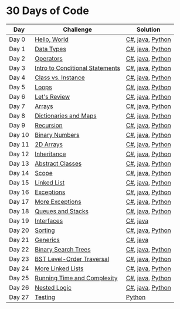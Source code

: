 # 30 Days of Code

Day       |                    Challenge                    |                    Solution                    | 
--------- | ----------------------------------------------- | ---------------------------------------------- |
Day 0     | [Hello, World](https://www.hackerrank.com/challenges/30-hello-world) | [C#](https://github.com/gscvirus/hackerRank/blob/master/30%20Days%20of%20Code/Day%200%20Hello%2C%20World/Solution.cs), [java](https://github.com/gscvirus/hackerRank/blob/master/30%20Days%20of%20Code/Day%200%20Hello%2C%20World/Solution.java), [Python](https://github.com/gscvirus/hackerRank/blob/master/30%20Days%20of%20Code/Day%200%20Hello%2C%20World/Solution.py) |
Day 1     | [Data Types](https://www.hackerrank.com/challenges/30-data-types) | [C#](https://github.com/gscvirus/hackerRank/blob/master/30%20Days%20of%20Code/Day%201%20Data%20Types/Solution.cs), [java](https://github.com/gscvirus/hackerRank/blob/master/30%20Days%20of%20Code/Day%201%20Data%20Types/Solution.java), [Python](https://github.com/gscvirus/hackerRank/blob/master/30%20Days%20of%20Code/Day%201%20Data%20Types/Solution.py) |
Day 2     | [Operators](https://www.hackerrank.com/challenges/30-operators) | [C#](https://github.com/gscvirus/hackerRank/blob/master/30%20Days%20of%20Code/Day%202%20Operators/Solution.cs), [java](https://github.com/gscvirus/hackerRank/blob/master/30%20Days%20of%20Code/Day%202%20Operators/Solution.java), [Python](https://github.com/gscvirus/hackerRank/blob/master/30%20Days%20of%20Code/Day%202%20Operators/Solution.py) |
Day 3     | [Intro to Conditional Statements](https://www.hackerrank.com/challenges/30-conditional-statements) | [C#](https://github.com/gscvirus/hackerRank/blob/master/30%20Days%20of%20Code/Day%203%20Conditional%20Statements/Solution.cs), [java](https://github.com/gscvirus/hackerRank/blob/master/30%20Days%20of%20Code/Day%203%20Conditional%20Statements/Solution.java), [Python](https://github.com/gscvirus/hackerRank/blob/master/30%20Days%20of%20Code/Day%203%20Conditional%20Statements/Solution.py) |
Day 4     | [Class vs. Instance](https://www.hackerrank.com/challenges/30-class-vs-instance) | [C#](https://github.com/gscvirus/hackerRank/blob/master/30%20Days%20of%20Code/Day%204%20Class%20vs%2E%20Instance/Solution.cs), [java](https://github.com/gscvirus/hackerRank/blob/master/30%20Days%20of%20Code/Day%204%20Class%20vs%2E%20Instance/Solution.java), [Python](https://github.com/gscvirus/hackerRank/blob/master/30%20Days%20of%20Code/Day%204%20Class%20vs%2E%20Instance/Solution.py) |
Day 5     | [Loops](https://www.hackerrank.com/challenges/30-loops) | [C#](https://github.com/gscvirus/hackerRank/blob/master/30%20Days%20of%20Code/Day%205%20Loops/Solution.cs), [java](https://github.com/gscvirus/hackerRank/blob/master/30%20Days%20of%20Code/Day%205%20Loops/Solution.java), [Python](https://github.com/gscvirus/hackerRank/blob/master/30%20Days%20of%20Code/Day%205%20Loops/Solution.py) |
Day 6     | [Let's Review](https://www.hackerrank.com/challenges/30-review-loop) | [C#](https://github.com/gscvirus/hackerRank/blob/master/30%20Days%20of%20Code/Day%206%20Let%20Review/Solution.cs), [java](https://github.com/gscvirus/hackerRank/blob/master/30%20Days%20of%20Code/Day%206%20Let%20Review/Solution.java), [Python](https://github.com/gscvirus/hackerRank/blob/master/30%20Days%20of%20Code/Day%206%20Let%20Review/Solution.py) |
Day 7     | [Arrays](https://www.hackerrank.com/challenges/30-arrays) | [C#](https://github.com/gscvirus/hackerRank/blob/master/30%20Days%20of%20Code/Day%207%20Arrays/Solution.cs), [java](https://github.com/gscvirus/hackerRank/blob/master/30%20Days%20of%20Code/Day%207%20Arrays/Solution.java), [Python](https://github.com/gscvirus/hackerRank/blob/master/30%20Days%20of%20Code/Day%207%20Arrays/Solution.py) |
Day 8     | [Dictionaries and Maps](https://www.hackerrank.com/challenges/30-dictionaries-and-maps) | [C#](https://github.com/gscvirus/hackerRank/blob/master/30%20Days%20of%20Code/Day%208%20Dictionaries%20and%20Maps/Solution.cs), [java](https://github.com/gscvirus/hackerRank/blob/master/30%20Days%20of%20Code/Day%208%20Dictionaries%20and%20Maps/Solution.java), [Python](https://github.com/gscvirus/hackerRank/blob/master/30%20Days%20of%20Code/Day%208%20Dictionaries%20and%20Maps/Solution.py) |
Day 9     | [Recursion](https://www.hackerrank.com/challenges/30-recursion) | [C#](https://github.com/gscvirus/hackerRank/blob/master/30%20Days%20of%20Code/Day%209%20Recursion/Solution.cs), [java](https://github.com/gscvirus/hackerRank/blob/master/30%20Days%20of%20Code/Day%209%20Recursion/Solution.java), [Python](https://github.com/gscvirus/hackerRank/blob/master/30%20Days%20of%20Code/Day%209%20Recursion/Solution.py) |
Day 10     | [Binary Numbers](https://www.hackerrank.com/challenges/30-binary-numbers) | [C#](https://github.com/gscvirus/hackerRank/blob/master/30%20Days%20of%20Code/Day%2010%20Binary%20Numbers/Solution.cs), [java](https://github.com/gscvirus/hackerRank/blob/master/30%20Days%20of%20Code/Day%2010%20Binary%20Numbers/Solution.java), [Python](https://github.com/gscvirus/hackerRank/blob/master/30%20Days%20of%20Code/Day%2010%20Binary%20Numbers/Solution.py) |
Day 11     | [2D Arrays](https://www.hackerrank.com/challenges/30-2d-arrays) | [C#](https://github.com/gscvirus/hackerRank/blob/master/30%20Days%20of%20Code/Day%2011%202D%20Arrays/Solution.cs), [java](https://github.com/gscvirus/hackerRank/blob/master/30%20Days%20of%20Code/Day%2011%202D%20Arrays/Solution.java), [Python](https://github.com/gscvirus/hackerRank/blob/master/30%20Days%20of%20Code/Day%2011%202D%20Arrays/Solution.py) |
Day 12     | [Inheritance](https://www.hackerrank.com/challenges/30-inheritance) | [C#](https://github.com/gscvirus/hackerRank/blob/master/30%20Days%20of%20Code/Day%2012%20Inheritance/Solution.cs), [java](https://github.com/gscvirus/hackerRank/blob/master/30%20Days%20of%20Code/Day%2012%20Inheritance/Solution.java), [Python](https://github.com/gscvirus/hackerRank/blob/master/30%20Days%20of%20Code/Day%2012%20Inheritance/Solution.py) |
Day 13     | [Abstract Classes](https://www.hackerrank.com/challenges/30-abstract-classes) | [C#](https://github.com/gscvirus/hackerRank/blob/master/30%20Days%20of%20Code/Day%2013%20Abstract%20Classes/Solution.cs), [java](https://github.com/gscvirus/hackerRank/blob/master/30%20Days%20of%20Code/Day%2013%20Abstract%20Classes/Solution.java), [Python](https://github.com/gscvirus/hackerRank/blob/master/30%20Days%20of%20Code/Day%2013%20Abstract%20Classes/Solution.py) |
Day 14     | [Scope](https://www.hackerrank.com/challenges/30-scope) | [C#](https://github.com/gscvirus/hackerRank/blob/master/30%20Days%20of%20Code/Day%2014%20Scope/Solution.cs), [java](https://github.com/gscvirus/hackerRank/blob/master/30%20Days%20of%20Code/Day%2014%20Scope/Solution.java), [Python](https://github.com/gscvirus/hackerRank/blob/master/30%20Days%20of%20Code/Day%2014%20Scope/Solution.py) |
Day 15     | [Linked List](https://www.hackerrank.com/challenges/30-linked-list) | [C#](https://github.com/gscvirus/hackerRank/blob/master/30%20Days%20of%20Code/Day%2015%20Linked%20List/Solution.cs), [java](https://github.com/gscvirus/hackerRank/blob/master/30%20Days%20of%20Code/Day%2015%20Linked%20List/Solution.java), [Python](https://github.com/gscvirus/hackerRank/blob/master/30%20Days%20of%20Code/Day%2015%20Linked%20List/Solution.py) |
Day 16     | [Exceptions](https://www.hackerrank.com/challenges/30-exceptions-string-to-integer) | [C#](https://github.com/gscvirus/hackerRank/blob/master/30%20Days%20of%20Code/Day%2016%20Exceptions/Solution.cs), [java](https://github.com/gscvirus/hackerRank/blob/master/30%20Days%20of%20Code/Day%2016%20Exceptions/Solution.java), [Python](https://github.com/gscvirus/hackerRank/blob/master/30%20Days%20of%20Code/Day%2016%20Exceptions/Solution.py) |
Day 17     | [More Exceptions](https://www.hackerrank.com/challenges/30-more-exceptions) | [C#](https://github.com/gscvirus/hackerRank/blob/master/30%20Days%20of%20Code/Day%2017%20More%20Exceptions/Solution.cs), [java](https://github.com/gscvirus/hackerRank/blob/master/30%20Days%20of%20Code/Day%2017%20More%20Exceptions/Solution.java), [Python](https://github.com/gscvirus/hackerRank/blob/master/30%20Days%20of%20Code/Day%2017%20More%20Exceptions/Solution.py) |
Day 18     | [Queues and Stacks](https://www.hackerrank.com/challenges/30-queues-stacks) | [C#](https://github.com/gscvirus/hackerRank/blob/master/30%20Days%20of%20Code/Day%2018%20Queues%20and%20Stacks/Solution.cs), [java](https://github.com/gscvirus/hackerRank/blob/master/30%20Days%20of%20Code/Day%2018%20Queues%20and%20Stacks/Solution.java), [Python](https://github.com/gscvirus/hackerRank/blob/master/30%20Days%20of%20Code/Day%2018%20Queues%20and%20Stacks/Solution.py) |
Day 19     | [Interfaces](https://www.hackerrank.com/challenges/30-interfaces) | [C#](https://github.com/gscvirus/hackerRank/blob/master/30%20Days%20of%20Code/Day%2019%20Interfaces/Solution.cs), [java](https://github.com/gscvirus/hackerRank/blob/master/30%20Days%20of%20Code/Day%2019%20Interfaces/Solution.java) |
Day 20     | [Sorting](https://www.hackerrank.com/challenges/30-sorting) | [C#](https://github.com/gscvirus/hackerRank/blob/master/30%20Days%20of%20Code/Day%2020%20Sorting/Solution.cs), [java](https://github.com/gscvirus/hackerRank/blob/master/30%20Days%20of%20Code/Day%2020%20Sorting/Solution.java), [Python](https://github.com/gscvirus/hackerRank/blob/master/30%20Days%20of%20Code/Day%2020%20Sorting/Solution.py) |
Day 21     | [Generics](https://www.hackerrank.com/challenges/30-generics) | [C#](https://github.com/gscvirus/hackerRank/blob/master/30%20Days%20of%20Code/Day%2021%20Generics/Solution.cs), [java](https://github.com/gscvirus/hackerRank/blob/master/30%20Days%20of%20Code/Day%2021%20Generics/Solution.java) |
Day 22     | [Binary Search Trees](https://www.hackerrank.com/challenges/30-binary-search-trees) | [C#](https://github.com/gscvirus/hackerRank/blob/master/30%20Days%20of%20Code/Day%2022%20Binary%20Search%20Trees/Solution.cs), [java](https://github.com/gscvirus/hackerRank/blob/master/30%20Days%20of%20Code/Day%2022%20Binary%20Search%20Trees/Solution.java),  [Python](https://github.com/gscvirus/hackerRank/blob/master/30%20Days%20of%20Code/Day%2022%20Binary%20Search%20Trees/Solution.py) |
Day 23     | [BST Level-Order Traversal](https://www.hackerrank.com/challenges/30-binary-trees) | [C#](https://github.com/gscvirus/hackerRank/blob/master/30%20Days%20of%20Code/Day%2023%20BST%20Level-Order%20Traversal/Solution.cs), [java](https://github.com/gscvirus/hackerRank/blob/master/30%20Days%20of%20Code/Day%2023%20BST%20Level-Order%20Traversal/Solution.java),  [Python](https://github.com/gscvirus/hackerRank/blob/master/30%20Days%20of%20Code/Day%2023%20BST%20Level-Order%20Traversal/Solution.py) |
Day 24     | [More Linked Lists](https://www.hackerrank.com/challenges/30-linked-list-deletion) | [C#](https://github.com/gscvirus/hackerRank/blob/master/30%20Days%20of%20Code/Day%2024%20More%20Linked%20Lists/Solution.cs), [java](https://github.com/gscvirus/hackerRank/blob/master/30%20Days%20of%20Code/Day%2024%20More%20Linked%20Lists/Solution.java),  [Python](https://github.com/gscvirus/hackerRank/blob/master/30%20Days%20of%20Code/Day%2024%20More%20Linked%20Lists/Solution.py) |
Day 25     | [Running Time and Complexity](https://www.hackerrank.com/challenges/30-running-time-and-complexity) | [C#](https://github.com/gscvirus/hackerRank/blob/master/30%20Days%20of%20Code/Day%2025%20Running%20Time%20and%20Complexity/Solution.cs), [java](https://github.com/gscvirus/hackerRank/blob/master/30%20Days%20of%20Code/Day%2025%20Running%20Time%20and%20Complexity/Solution.java),  [Python](https://github.com/gscvirus/hackerRank/blob/master/30%20Days%20of%20Code/Day%2025%20Running%20Time%20and%20Complexity/Solution.py) |
Day 26     | [Nested Logic](https://www.hackerrank.com/challenges/30-nested-logic) | [C#](https://github.com/gscvirus/hackerRank/blob/master/30%20Days%20of%20Code/Day%2026%20Nested%20Logic/Solution.cs), [java](https://github.com/gscvirus/hackerRank/blob/master/30%20Days%20of%20Code/Day%2026%20Nested%20Logic/Solution.java),  [Python](https://github.com/gscvirus/hackerRank/blob/master/30%20Days%20of%20Code/Day%2026%20Nested%20Logic/Solution.py) |
Day 27     | [Testing](https://www.hackerrank.com/challenges/30-testing) |[Python](https://github.com/gscvirus/hackerRank/blob/master/30%20Days%20of%20Code/Day%2027%20Testing/Solution.py) |